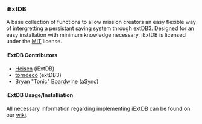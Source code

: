 ### iExtDB

A base collection of functions to allow mission creators an easy flexible way of intergretting a persistant saving system through extDB3. Designed for an easy installation with minimum knowledge necessary. iExtDB is licensed under the [MIT](https://github.com/jackmsimo/iExtDB/blob/master/LICENSE.txt) license. 

#### iExtDB Contributors
- [Heisen](https://github.com/jackmsimo) (iExtDB)
- [torndeco](https://bitbucket.org/torndeco/) (extDB3)
- [Bryan "Tonic" Boardwine](https://github.com/TAWTonic) (aSync)

#### iExtDB Usage/Installiation 

All necessary information regarding implementing iExtDB can be found on our [wiki](https://github.com/jackmsimo/iExtDB/wiki).
